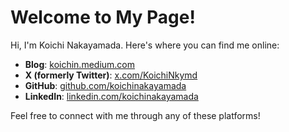 # Welcome to My Page!

Hi, I'm Koichi Nakayamada. Here's where you can find me online:

- **Blog**: [koichin.medium.com](https://koichin.medium.com)
- **X (formerly Twitter)**: [x.com/KoichiNkymd](https://x.com/KoichiNkymd)
- **GitHub**: [github.com/koichinakayamada](https://github.com/koichinakayamada)
- **LinkedIn**: [linkedin.com/koichinakayamada](https://linkedin.com/koichinakayamada)

Feel free to connect with me through any of these platforms!
